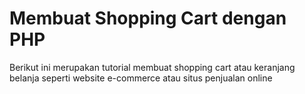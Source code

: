 # Membuat Shopping Cart dengan PHP
Berikut ini merupakan tutorial membuat shopping cart atau keranjang belanja seperti website 
e-commerce atau situs penjualan online
